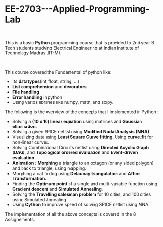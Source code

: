 # EE-2703---Applied-Programming-Lab

<br>

This is a basic **Python** programming course that is provided to 2nd year B. Tech students studying Electrical Engineering at Indian Institute of Technology Madras (IIT-M). 

<br>

This course covered the Fundamental of python like:
- Its **datatypes**(int, float, string, ...)
- **List comprehension** and **decorators**
- **File handling**
- **Error handling** in python
- Using varios libraries like numpy, math, and scipy.


The following is the overview of the concepts that I implemented in Python : 
- Solving a **(10 x 10) linear equation** using matrices and **Gaussian elimination**.
- Solving a given SPICE netlist using **Modified Nodal Analysis (MNA)**. 
- Visualizing data using **Least Square Curve fitting**. Using **curve_fit** for non-linear curves. 
- Solving Combinational Circuits netlist using **Directed Acyclic Graph (DAG)**, and **Topological ordered evaluation** and **Event-driven evaluation**.
- **Animation** : **Morphing** a triangle to an octagon (or any sided polygon) and back to triangle, using mapping.  
- Morphing a cat to dog using **Delaunay triangulation** and **Affine Transformation.**
- Finding the **Optimum point** of a single and multi-variable function using **Gradient descent** and **Simulated Annealing**. 
- Solving the **Travelling salesman problem** for 10 cities, and 100 cities using Simulated Annealing. 
- Using **Cython** to improve speed of solving SPICE netlist using MNA. 


The implementation of all the above concepts is covered in the 8 Assignements. 
